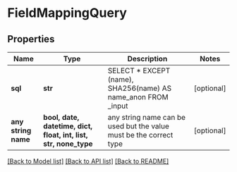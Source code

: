 # FieldMappingQuery


## Properties
Name | Type | Description | Notes
------------ | ------------- | ------------- | -------------
**sql** | **str** | SELECT * EXCEPT (name), SHA256(name) AS name_anon FROM _input | [optional] 
**any string name** | **bool, date, datetime, dict, float, int, list, str, none_type** | any string name can be used but the value must be the correct type | [optional]

[[Back to Model list]](../README.md#documentation-for-models) [[Back to API list]](../README.md#documentation-for-api-endpoints) [[Back to README]](../README.md)


